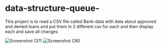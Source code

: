 # data-structure-queue-

This project is to read a CSV file called Bank-data with data about approved and denied loans
and put them in 2 different csv for each 
and then display each and save all changes


![Screenshot (37)](https://user-images.githubusercontent.com/44261713/185778976-85252690-3987-4628-bb13-0d03f4288db2.png)
![Screenshot (36)](https://user-images.githubusercontent.com/44261713/185778999-7085261b-13c1-4761-8667-d94223cb6e73.png)
